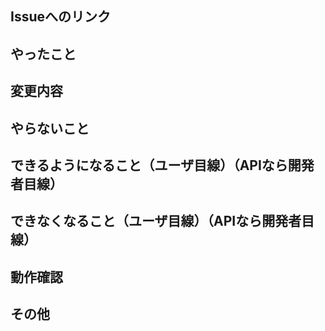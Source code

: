 <!-- Create pull requestを押す前に上の Preview で確認してください！ -->

## Issueへのリンク

<!-- #Issue番号 -->

## やったこと

<!-- このプルリクで何をしたのか？ -->

## 変更内容

<!-- UIの変更ならスクリーンショット
     APIの変更ならリクエストとレスポンス -->

## やらないこと

<!-- このプルリクでやらないことは何か？（あれば。無いなら「なし」でOK）（やらない場合は、いつやるのかを明記する。） -->

## できるようになること（ユーザ目線）（APIなら開発者目線）

<!-- 何ができるようになるのか？（あれば。無いなら「なし」でOK） -->

## できなくなること（ユーザ目線）（APIなら開発者目線）

<!-- 何ができなくなるのか？（あれば。無いなら「なし」でOK） -->

## 動作確認

<!-- どのような動作確認を行ったのか？結果はどうか？ -->

## その他

<!-- レビュワーへの参考情報（実装上の懸念点や注意点などあれば記載）-->

<!-- Create pull request を押す前に上の Preview で確認してください！ -->
<!-- 画像が大きい場合は img タグを使用して大きさを決めてください！ -->
